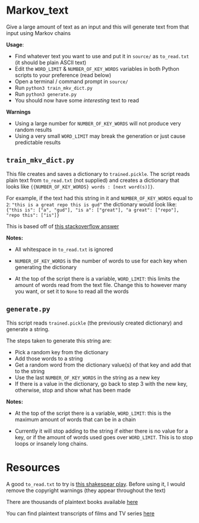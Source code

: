 # Markov_text

Give a large amount of text as an input and this will generate text from that input using Markov chains

**Usage**:

 - Find whatever text you want to use and put it in `source/` as `to_read.txt` (it should be plain ASCII text)
 - Edit the `WORD_LIMIT` & `NUMBER_OF_KEY_WORDS` variables in both Python scripts to your preference (read below)
 - Open a terminal / command prompt in `source/`
 - Run `python3 train_mkv_dict.py`
 - Run `python3 generate.py`
 - You should now have some *interesting* text to read

**Warnings**

 - Using a large number for `NUMBER_OF_KEY_WORDS` will not produce very random results
 - Using a very small `WORD_LIMIT` may break the generation or just cause predictable results

## `train_mkv_dict.py`

This file creates and saves a dictionary to `trained.pickle`. The script reads plain text from `to_read.txt` (not supplied) and creates a dictionary that looks like `{{NUMBER_OF_KEY_WORDS} words : [next word(s)]}`.

For example, if the text had this string in it and `NUMBER_OF_KEY_WORDS` equal to `2`:
`"this is a great repo this is gud"`
the dictionary would look like:
`{"this is": ["a", "gud"], "is a": ["great"], "a great": ["repo"], "repo this": ["is"]}`

This is based off of [this stackoverflow answer](https://stackoverflow.com/a/5307230)

**Notes:**

 - All whitespace in `to_read.txt` is ignored

 - `NUMBER_OF_KEY_WORDS` is the number of words to use for each key when generating the dictionary

 - At the top of the script there is a variable, `WORD_LIMIT`: this limits the amount of words read from the text file. Change this to however many you want, or set it to `None` to read all the words

## `generate.py`

This script reads `trained.pickle` (the previously created dictionary) and generate a string.

The steps taken to generate this string are:

 - Pick a random key from the dictionary
 - Add those words to a string
 - Get a random word from the dictionary value(s) of that key and add that to the string
 - Use the last `NUMBER_OF_KEY_WORDS` in the string as a new key
 - If there is a value in the dictionary, go back to step 3 with the new key, otherwise, stop and show what has been made

**Notes:**

 - At the top of the script there is a variable, `WORD_LIMIT`: this is the maximum amount of words that can be in a chain

 - Currently it will stop adding to the string if either there is no value for a key, or if the amount of words used goes over `WORD_LIMIT`. This is to stop loops or insanely long chains.

# Resources

A good `to_read.txt` to try is [this shakespear play](https://ocw.mit.edu/ans7870/6/6.006/s08/lecturenotes/files/t8.shakespeare.txt). Before using it, I would remove the copyright warnings (they appear throughout the text)

There are thousands of plaintext books available [here](https://www.gutenberg.org/wiki/Main_Page)

You can find plaintext transcripts of films and TV series [here](https://www.springfieldspringfield.co.uk)
